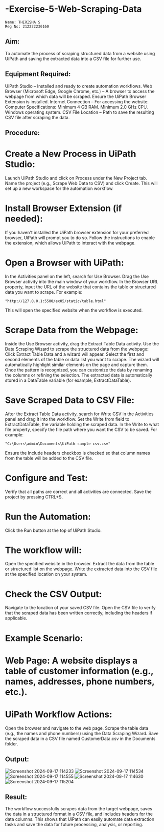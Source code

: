 # -Exercise-5-Web-Scraping-Data

```
Name: THIRISHA S
Reg No: 212222230160
```
## Aim:
To automate the process of scraping structured data from a website using UiPath and saving the extracted data into a CSV file for further use.

## Equipment Required:
UiPath Studio – Installed and ready to create automation workflows.
Web Browser (Microsoft Edge, Google Chrome, etc.) – A browser to access the webpage from which data will be scraped. Ensure the UiPath Browser Extension is installed.
Internet Connection – For accessing the website.
Computer Specifications:
Minimum 4 GB RAM.
Minimum 2.0 GHz CPU.
Windows operating system.
CSV File Location – Path to save the resulting CSV file after scraping the data.

## Procedure:
# Create a New Process in UiPath Studio:
Launch UiPath Studio and click on Process under the New Project tab.
Name the project (e.g., Scrape Web Data to CSV) and click Create.
This will set up a new workspace for the automation workflow.

# Install Browser Extension (if needed):
If you haven't installed the UiPath browser extension for your preferred browser, UiPath will prompt you to do so.
Follow the instructions to enable the extension, which allows UiPath to interact with the webpage.

# Open a Browser with UiPath:
In the Activities panel on the left, search for Use Browser. Drag the Use Browser activity into the main window of your workflow.
In the Browser URL property, input the URL of the website that contains the table or structured data you want to scrape. For example:
```
"http://127.0.0.1:5500/ex05/static/table.html"
```
This will open the specified website when the workflow is executed.

# Scrape Data from the Webpage:
Inside the Use Browser activity, drag the Extract Table Data activity.
Use the Data Scraping Wizard to scrape the structured data from the webpage:
Click Extract Table Data and a wizard will appear.
Select the first and second elements of the table or data list you want to scrape.
The wizard will automatically highlight similar elements on the page and capture them.
Once the pattern is recognized, you can customize the data by renaming the columns or refining the selection.
The extracted data is automatically stored in a DataTable variable (for example, ExtractDataTable).

# Save Scraped Data to CSV File:
After the Extract Table Data activity, search for Write CSV in the Activities panel and drag it into the workflow.
Set the Write from field to ExtractDataTable, the variable holding the scraped data.
In the Write to what file property, specify the file path where you want the CSV to be saved. For example:
```
"C:\Users\admin\Documents\UiPath sample csv.csv"
```
Ensure the Include headers checkbox is checked so that column names from the table will be added to the CSV file.

# Configure and Test:
Verify that all paths are correct and all activities are connected.
Save the project by pressing CTRL+S.

# Run the Automation:
Click the Run button at the top of UiPath Studio.

# The workflow will:
Open the specified website in the browser.
Extract the data from the table or structured list on the webpage.
Write the extracted data into the CSV file at the specified location on your system.

# Check the CSV Output:
Navigate to the location of your saved CSV file.
Open the CSV file to verify that the scraped data has been written correctly, including the headers if applicable.

# Example Scenario:
# Web Page: A website displays a table of customer information (e.g., names, addresses, phone numbers, etc.).
# UiPath Workflow Actions:
Open the browser and navigate to the web page.
Scrape the table data (e.g., the names and phone numbers) using the Data Scraping Wizard.
Save the scraped data in a CSV file named CustomerData.csv in the Documents folder.
## Output:
![Screenshot 2024-09-17 114233](https://github.com/user-attachments/assets/a39362c5-2273-4dc0-a90e-8f5c28ac886a)
![Screenshot 2024-09-17 114534](https://github.com/user-attachments/assets/c87a3421-7d0e-4260-bd4d-c4d50b32ba07)
![Screenshot 2024-09-17 114555](https://github.com/user-attachments/assets/56446231-25bb-42e1-9195-cca139bef1fd)
![Screenshot 2024-09-17 114630](https://github.com/user-attachments/assets/28311643-9463-4948-b905-3b19a92e4f80)
![Screenshot 2024-09-17 115204](https://github.com/user-attachments/assets/5240fd0b-c480-44f9-a4c6-784e274255d2)

## Result:
The workflow successfully scrapes data from the target webpage, saves the data in a structured format in a CSV file, and includes headers for the data columns. This shows that UiPath can easily automate data extraction tasks and save the data for future processing, analysis, or reporting.
